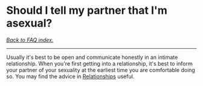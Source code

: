 # Should I tell my partner that I'm asexual?

[*Back to FAQ index.*](w/asexuality/faq)

---

Usually it's best to be open and communicate honestly in an intimate relationship. When you're first getting into a relationship, it's best to inform your partner of your sexuality at the earliest time you are comfortable doing so. You may find the advice in [Relationships](w/asexuality/relationships) useful.